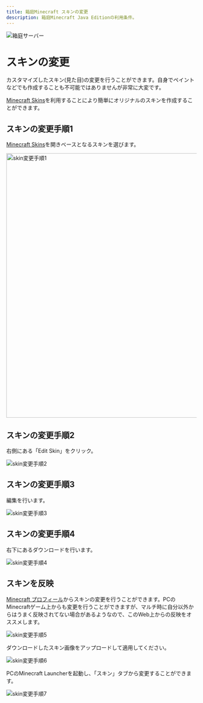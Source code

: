 ```yaml
---
title: 箱庭Minecraft スキンの変更
description: 箱庭Minecraft Java Editionの利用条件。
---
```


<img :src="$withBase('/images/hako/minecraft-hako.png')" alt="箱庭サーバー">

# スキンの変更

カスタマイズしたスキン(見た目)の変更を行うことができます。自身でペイントなどでも作成することも不可能ではありませんが非常に大変です。

[Minecraft Skins](https://www.minecraftskins.com/)を利用することにより簡単にオリジナルのスキンを作成することができます。

<google-ads/>


## スキンの変更手順1

[Minecraft Skins](https://www.minecraftskins.com/)を開きベースとなるスキンを選びます。

<img class="border" style="width:700px" :src="$withBase('/images/hako/skin01.png')" alt="skin変更手順1">

## スキンの変更手順2

右側にある「Edit Skin」をクリック。

<img class="border" :src="$withBase('/images/hako/skin02.png')" alt="skin変更手順2">

## スキンの変更手順3

編集を行います。

<img class="border" tyle="width:700px" :src="$withBase('/images/hako/skin03.png')" alt="skin変更手順3">

## スキンの変更手順4

右下にあるダウンロードを行います。

<img class="border" :src="$withBase('/images/hako/skin04.png')" alt="skin変更手順4">

## スキンを反映

[Minecraft プロフィール](https://www.minecraft.net/ja-jp/profile/skin)からスキンの変更を行うことができます。PCのMinecraftゲーム上からも変更を行うことができますが、マルチ時に自分以外からはうまく反映されてない場合があるようなので、このWeb上からの反映をオススメします。

<img class="border" :src="$withBase('/images/hako/skin05.png')" alt="skin変更手順5">

ダウンロードしたスキン画像をアップロードして適用してください。

<img class="border" :src="$withBase('/images/hako/skin06.png')" alt="skin変更手順6">

PCのMinecraft Launcherを起動し、「スキン」タブから変更することができます。

<img class="border" :src="$withBase('/images/hako/skin07.png')" alt="skin変更手順7">

<google-ads/>
